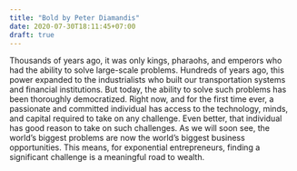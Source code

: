 ```yaml
---
title: "Bold by Peter Diamandis"
date: 2020-07-30T18:11:45+07:00
draft: true
---
```


Thousands of years ago, it was only kings, pharaohs, and emperors who had the ability to solve large-scale problems. Hundreds of years ago, this power expanded to the industrialists who built our transportation systems and financial institutions. But today, the ability to solve such problems has been thoroughly democratized. Right now, and for the first time ever, a passionate and committed individual has access to the technology, minds, and capital required to take on any challenge. Even better, that individual has good reason to take on such challenges. As we will soon see, the world’s biggest problems are now the world’s biggest business opportunities. This means, for exponential entrepreneurs, finding a significant challenge is a meaningful road to wealth.